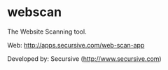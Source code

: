 webscan
=======
The Website Scanning tool.

Web: http://apps.secursive.com/web-scan-app

Developed by: Secursive (http://www.secursive.com)

